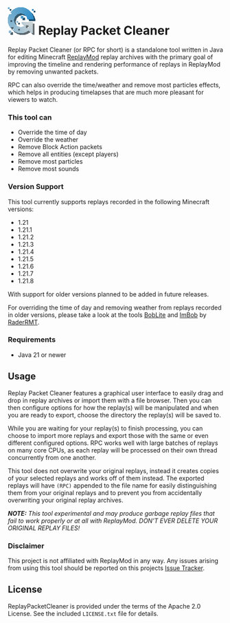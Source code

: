 # ![RPC logo](https://github.com/ExperimentalIdea/ReplayPacketCleaner/blob/master/src/main/resources/icon64.png) Replay Packet Cleaner 
Replay Packet Cleaner (or RPC for short) is a standalone tool written in Java for editing Minecraft [ReplayMod](https://github.com/ReplayMod/ReplayMod) replay archives with the primary goal of improving the timeline and rendering performance of replays in ReplayMod by removing unwanted packets.

RPC can also override the time/weather and remove most particles effects, which helps in producing timelapses that are much more pleasant for viewers to watch.

### This tool can
- Override the time of day
- Override the weather
- Remove Block Action packets
- Remove all entities (except players)
- Remove most particles
- Remove most sounds

### Version Support
This tool currently supports replays recorded in the following Minecraft versions:
- 1.21
- 1.21.1
- 1.21.2
- 1.21.3
- 1.21.4
- 1.21.5
- 1.21.6
- 1.21.7
- 1.21.8

With support for older versions planned to be added in future releases.

For overriding the time of day and removing weather from replays recorded in older versions, please take a look at the tools [BobLite](https://github.com/RaderRMT/BobLite) and [ImBob](https://github.com/RaderRMT/ImBob) by [RaderRMT](https://github.com/RaderRMT).

### Requirements
- Java 21 or newer

## Usage
Replay Packet Cleaner features a graphical user interface to easily drag and drop in replay archives or import them with a file browser. Then you can then configure options for how the replay(s) will be manipulated and when you are ready to export, choose the directory the replay(s) will be saved to.

While you are waiting for your replay(s) to finish processing, you can choose to import more replays and export those with the same or even different configured options. RPC works well with large batches of replays on many core CPUs, as each replay will be processed on their own thread concurrently from one another. 

This tool does not overwrite your original replays, instead it creates copies of your selected replays and works off of them instead. The exported replays will have `(RPC)` appended to the file name for easily distinguishing them from your original replays and to prevent you from accidentally overwriting your original replay archives.

***NOTE:*** *This tool experimental and may produce garbage replay files that fail to work properly or at all with ReplayMod. DON’T EVER DELETE YOUR ORIGINAL REPLAY FILES!*


### Disclaimer
This project is not affiliated with ReplayMod in any way. Any issues arising from using this tool should be reported on this projects [Issue Tracker](https://github.com/ExperimentalIdea/ReplayPacketCleaner/issues).

## License
ReplayPacketCleaner is provided under the terms of the Apache 2.0 License. See the included `LICENSE.txt` file for details.

